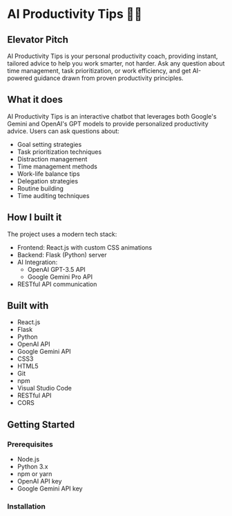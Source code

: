 # AI Productivity Tips 🤖✨

## Elevator Pitch
AI Productivity Tips is your personal productivity coach, providing instant, tailored advice to help you work smarter, not harder. Ask any question about time management, task prioritization, or work efficiency, and get AI-powered guidance drawn from proven productivity principles.

## What it does
AI Productivity Tips is an interactive chatbot that leverages both Google's Gemini and OpenAI's GPT models to provide personalized productivity advice. Users can ask questions about:
- Goal setting strategies
- Task prioritization techniques
- Distraction management
- Time management methods
- Work-life balance tips
- Delegation strategies
- Routine building
- Time auditing techniques

## How I built it
The project uses a modern tech stack:
- Frontend: React.js with custom CSS animations
- Backend: Flask (Python) server
- AI Integration: 
  - OpenAI GPT-3.5 API
  - Google Gemini Pro API
- RESTful API communication

## Built with
- React.js
- Flask
- Python
- OpenAI API
- Google Gemini API
- CSS3
- HTML5
- Git
- npm
- Visual Studio Code
- RESTful API
- CORS

## Getting Started

### Prerequisites
- Node.js
- Python 3.x
- npm or yarn
- OpenAI API key
- Google Gemini API key

### Installation
